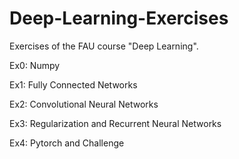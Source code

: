 # Deep-Learning-Exercises
Exercises of the FAU course "Deep Learning". 

Ex0: Numpy 

Ex1: Fully Connected Networks

Ex2: Convolutional Neural Networks

Ex3: Regularization and Recurrent Neural Networks

Ex4: Pytorch and Challenge
